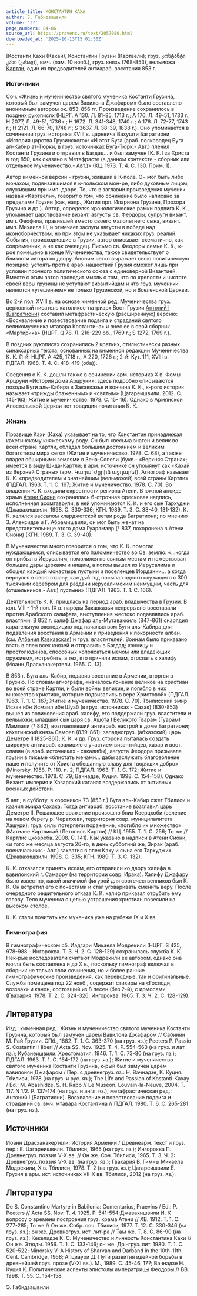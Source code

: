 ```yaml
---
article_title: КОНСТАНТИН КАХА
author: Э. Габидзашвили
volume: '37'
page_numbers: 84-86
source_url: https://pravenc.ru/text/2057080.html
downloaded_at: '2025-10-13T15:01:50Z'
---
```


[Костанти Кахи (Кахай), Константин Грузин (Картвели); груз. კოსტანტი კახი (კახაჲ)], вмч. (пам. 10 нояб.), груз. князь (768-853), вельможа [Картли](https://pravenc.ru/text/Картли.html), один из предводителей антиараб. восстания 853 г.

### Источники

Соч. «Жизнь и мученичество святого мученика Костанти Грузина, который был замучен цaрем Вавилона Джафаром» было составлено анонимным автором ок. 853-856 гг. Произведение сохранилось в поздних рукописях (НЦРГ. A 130. Л. 81-85, 1713 г.; А 170. Л. 49-51, 1733 г.; Н 2077, Л. 49-51, 1736 г.; Н 1672. Л. 341-348, 1740 г.; А 176. Л. 72-77, 1743 г.; Н 2121. Л. 66-70, 1748 г.; S 3637. Л. 38-39, 1838 г.). Оно упоминается в сочинении груз. историка XVIII в. царевича Вахушти Багратиони «История царства Грузинского»: «И этот Буга (араб. полководец Буга ал-Кабир ат-Тюрки, в груз. источниках Буга-Тюрк.- Авт.) пленил Костанти Грузина и отправил в Багдад... и был замучен [К. К.] за Христа в год 850, как сказано в Метафрасте (в данном контексте - сборник или отдельное Мученичество.- Авт.)» (КЦ. 1973. Т. 4. С. 130. Прим. 1).

Автор кименной версии - грузин, живший в К-поле. Он мог быть либо монахом, подвизавшимся в к-польском мон-ре, либо духовным лицом, служившим при имп. дворе. То, что в заглавии произведения мученик назван «Картвели», говорит о том, что сочинение было написано за пределами Грузии (как, напр., Жития прп. Илариона Грузина, Прохора Грузина и др.). Автор, определяя хронологические рамки подвига К. К., упоминает царствование визант. августы св. [Феодоры](https://pravenc.ru/text/Феодоры.html), супруги визант. имп. Феофила, правившей вместо своего малолетнего сына, визант. имп. Михаила III, и отмечает заслуги августы в победе над иконоборчеством, но при этом не указывает никаких груз. реалий. События, происходившие в Грузии, автор описывает схематично, как современник, а не как очевидец. Письмо св. Феодоры семье К. К., к-рое помещено в конце Мученичества, также свидетельствует о близости автора ко двору. Аноним четко выражает свою политическую позицию: устоять против араб. нашествий Грузия сможет лишь при условии прочного политического союза с единоверной Византией. Вместе с этим автор проводит мысль о том, что по крепости и чистоте своей веры грузины не уступают византийцам и что груз. мученики являются «утешением» не только Грузинской, но и Вселенской Церкви.

Во 2-й пол. XVIII в. на основе кименной ред. Мученичества груз. церковный писатель католикос-патриарх Вост. Грузии [Антоний I (Багратиони)](<https://pravenc.ru/text/Антоний I (Багратиони).html>) составил метафрастическую (расширенную) версию: «Восхваление и повествование подвига и страданий святого великомученика мтавара Костантина» и внес ее в свой сборник «Мартирика» (НЦРГ. Q 78. Л. 216-229 об., 1769 г.; S 1272, 1769 г.).

В поздних рукописях сохранились 2 кратких, стилистически разных синаксарных текста, основанных на кименной редакции Мученичества К. К. (1-й: НЦРГ. A 425, 1718 г., A 220, 1726 г.; 2-й: Кут. 111, XVIII в.- ПДГАЛ. 1968. Т. 4. С. 418-419 (оба)).

Сведения о К. К. дошли также в сочинении арм. историка X в. Фомы Арцруни «История дома Арцруни»: здесь подробно описываются походы Буги аль-Кабира в Закавказье и кончина К. К., к-рого историк называет «трижды блаженным» и «святым» (Цагареишвили. 2012. С. 145-163; Житие и мученичество. 1978. С. 15-
16). Однако в Армянской Апостольской Церкви нет традиции почитания К. К.

### Жизнь

Прозвище Кахи (Каха) указывает на то, что Константин принадлежал кахетинскому княжескому роду. Он был «весьма знатен и велик во всей стране Картли, обладал большим достоянием и великим богатством мира сего» (Житие и мученичество. 1978. С. 68), а также владел обширными землями в Зена-Сопели (букв.- «Верхняя Страна»; имеется в виду Шида-Картли; в арм. источнике он упомянут как «Кахай из Верхней Страны» (арм. Կաղա՝ ժըրիճ աջղարե)). Агиограф называет К. К. «предводителем и знатнейшим (вельможей) всей страны Картли» (ПДГАЛ. 1963. 
Т. 1. С. 167; Житие и мученичество. 1978. С. 70). Во владения К. К. входили окрестности региона Атени. В южной апсиде храма [Атени Сиони](<https://pravenc.ru/text/Атени Сиони.html>) сохранилась 6-строчная фресковая надпись, исполненная асомтаврули, в ней упоминаются К. К. и его сын Тархуджи (Джавахишвили. 1998. С. 330-336; КГН. 1989. Т. 3. С. 38-40, 131-132). К. К. являлся вассалом кларджетской ветви рода Багратиони; по мнению З. Алексидзе и Г. Абрамишвили, он мог быть женат на представительнице этого дома Гуарамавр 
(† 837, похоронена в Атени Сиони) (КГН. 1989. Т. 3. С. 39-40).

В Мученичестве много говорится о том, что К. К. помогал нуждающимся, описывается его паломничество во Св. землю: «...когда он прибыл в Иерусалим, помолился по святым местам и пожертвовал большие дары церквям и нищим, а потом вышел из Иерусалима и обошел каждый монастырь пустыни и поселенцев Иордании... а когда вернулся в свою страну, каждый год посылал одного служащего с 300 тысячами серебром для раздачи иерусалимским неимущим, часть для (отшельников.- Авт.) пустыни» (ПДГАЛ. 1963. Т. 1. С. 166).

Деятельность К. К. пришлась на период араб. владычества в Грузии. В кон. VIII - 1-й пол. IX в. народы Закавказья непрерывно восставали против Арабского халифата, выступления жестоко подавлялись араб. властями. В 852 г. халиф Джафар аль-Мутаваккиль (847-861) снарядил карательную экспедицию под начальством Буги аль-Кабира для подавления восстания в Армении и приведения к покорности албан. (см. [Албания Кавказская](<https://pravenc.ru/text/Албания Кавказская.html>)) и груз. властителей. Воинам было приказано взять в плен всех князей и отправить в Багдад; конницу и простолюдинов, способных «опоясаться мечом или владеющих оружием», истребить, а тех, кто приняли ислам, отослать к халифу (Иоанн Драсханакертели. 1965. С. 13).

В 853 г. Буга аль-Кабир, подавив восстание в Армении, вторгся в Грузию. По словам агиографа, «началось гонение великое на христиан во всей стране Картли, и были войны великие, и погибло в них множество христиан, которые подвизались в вере Христовой» (ПДГАЛ. 1963. Т. 1. С. 167; Житие и мученичество. 1978. С. 70). Тбилисский эмир Исхак ибн Исмаил ибн Шуаб (в груз. источниках - Сахак) (830-853) вышел из повиновения араб. халифу, его поддержали груз. властители и вельможи: младший сын царя св. [Ашота I Великого](<https://pravenc.ru/text/Ашота I Великого.html>) Гварам (Гуарам) Мампали († 882), возглавлявший антиараб. настрой в доме Багратиони; кахетинский князь Самоел (839-861); западногруз. (абхазский) царь Деметре II (825-861); К. К. и др. Груз. сторона пыталась создать широкую антиараб. коалицию с участием византийцев, хазар и вост. славян (в араб. источниках - сакалибы), августа Феодора призывала грузин в письме «блистать мечами... дабы заслужить благоволение наше и получить от Христа обещанную славу для творящих добро» (Minorsky. 1958. P. 110. n. 2; ПДГАЛ. 1963. Т. 1. С. 172; Житие и мученичество. 1978. С. 79; Вачнадзе, Куция. 1998. С. 154-158). Однако Визант. империя и Хазарский каганат воздержались от активных военных действий.

5 авг., в субботу, в короникон 73 (853 г.) Буга аль-Кабир сжег Тбилиси и казнил эмира Сахака. Тогда антиараб. восстание возглавил царь Деметре II. Решающее сражение произошло близ Кверцхоби (селение на левом берегу р. Чератхеви, территория совр. муниципалитета Хашури); груз. силы потерпели поражение, «погибло их множество» (Матиане Картлисай (Летопись Картли) // КЦ. 1955. Т. 1. С. 256; То же // Картлис цховреба. 2008. С. 141). Как указано в надписи в Атени Сиони, «и того же месяца августа 26-го, в день субботний же, Зирак (араб. военачальник.- Авт.) захватил в плен Каху и сына его Тархуджи» 
(Джавахишвили. 1998. С. 335; КГН. 1989. Т. 3. С. 132).

К. К. отказался принять ислам, его отправили ко двору халифа в вавилонский г. Самарру (на территории совр. Ирака). Халифу Джафару было известно, какой значимой фигурой для соотечественников был К. К. Он встретил его с почестями и стал уговаривать сменить веру. После очередного решительного отказа К. К. халиф приказал отрубить ему голову. Тело мученика с целью устрашения христиан повесили на высоком столбе.

К. К. стали почитать как мученика уже на рубеже IX и X вв.

### Гимнография

В гимнографическом сб. Иадгари Микаела Модрекили (НЦРГ. S 425, 978-988 - Ингороква. Т. 3. Ч. 2. С. 128-129) сохранилась служба К. К. Нек-рые исследователи считают Модрекили ее автором, однако она могла быть составлена и до X в., поскольку гимнограф включал в сборник не только свои сочинения, но и более ранние гимнографические произведения, как переводные, так и оригинальные. Служба помещена под 22 нояб., содержит стихиры на «Господи, воззвах» и канон, состоящий из 8 песен (без 2-й), с ирмосами (Гвахария. 1978. Т. 2. С. 324-326; Ингороква. 1965. Т. 3. Ч. 2. С. 128-129).

## Литература

Изд.: кименная ред.: Жизнь и мученичество святого мученика Костанти Грузина, который был замучен цaрем Вавилона Джафаром // Сабинин М. Рай Грузии. СПб., 1882. Т. 1. С. 363-370 (на груз. яз.); Peeters P. Passio S. Costantini Hiberi // Acta SS. Nov. 1925. T. 4. P. 554-563 (на груз. и лат. яз.); Кубанеишвили. Хрестоматия. 1946. Т. 1. С. 73-80 (на груз. яз.); ПДГАЛ. 1963. Т. 1. С. 164-172 (на груз. яз.); Житие и мученичество святого мученика Костанти Грузина, к-рый был замучен царем вавилонян Джафаром / Пер. с древнегруз. яз.: Н. Вачнадзе, К. Куция. Тбилиси, 1978 (на груз. и рус. яз.); The Life and Passion of Kostanti-Kaxay / Ed.: M. Abashidze, S. H. Rapp // Le Muséon. Louvain-la-Neuve, 2004. Т. 117. N 1/2. P. 137-174 (на груз. и англ. яз.); метафрастическая ред.: Антоний I (Багратиони). Восхваление и повествование подвига и страданий св. вмч. мтавара Костантина // ПДГАЛ. 1980. Т. 6. С. 265-281 (на груз. яз.).

## Источники

Иоанн Драсханакертели.
История Армении / Древнеарм. текст и груз. пер.: Е. Цагареишвили. Тбилиси, 1965 (на груз. яз.); Ингороква П. Древнегруз. поэзия V-X вв. // Он же. Соч. Тбилиси, 1965. Т. 3. Ч. 2: Древнегруз. поэзия V-X вв. (на груз. яз.); Гвахария В. Гимны Микаела Модрекили, X в. Тбилиси, 1978. Т. 2 (на груз. яз.); Цагареишвили Е. 
Грузия в арм. ист. источниках VII-X вв. Тбилиси, 2012 (на груз. яз.).

## Литература

De S. Constantino Martyre in Babilonia: Comentarius, Praevins / Ed.: P. Peeters // Acta SS. Nov. T. 4. 1925. P. 541-554;Джавахишвили И. К вопросу о времени построения груз. храма Атени // ХВ. 1912. Т. 1. С. 277-285; То же // Он же. Собр. соч. Тбилиси, 1977. Т. 12. С. 330-346 (на груз. яз.); он же. Древнегруз. ист. лит-ра // Там же. Т. 8. С. 86-90 (на груз. яз.); Кекелидзе К. С. Мученичество и личность Константина Кахи // Он же. Этюды. 1956. Т. 1. С. 133-146; он же. Др.-груз. лит. 1980. Т. 1. С. 520-522; Minorsky V. A History of Sharvan and Darband in the 10th-11th Cent. Cambridge, 1958; Апциаури Д. Пути развития идейной борьбы в древнейшей груз. прозе (V-XI вв.). М., 1989. С. 45-46, 177; Вачнадзе Н., Куция К. Политические аспекты эпистолы императрицы Феодоры // ВВ. 1998. Т. 55. С. 154-158.

Э. Габидзашвили
